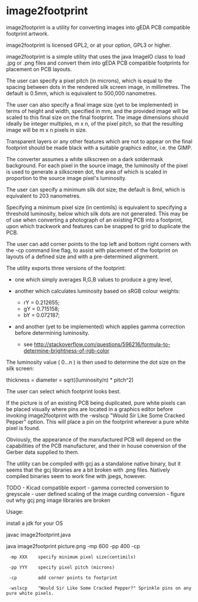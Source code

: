 # image2footprint
image2footprint is a utility for converting images into gEDA PCB compatible footprint artwork.

image2footprint is licensed GPL2, or at your option, GPL3 or higher.

image2footprint is a simple utility that uses the java ImageIO class to load .jpg or .png files and convert them into gEDA PCB compatible footprints for placement on PCB layouts.

The user can specify a pixel pitch (in microns), which is equal to the spacing between dots in the rendered silk screen image, in millimetres. The default is 0.5mm, which is equivalent to 500,000 nanometres.

The user can also specify a final image size (yet to be implemented) in terms of height and width, specified in mm, and the provided image will be scaled to this final size on the final footprint. The image dimensions should ideally be integer multiples, m x n, of the pixel pitch, so that the resulting image will be m x n pixels in size.

Transparent layers or any other features which are not to appear on the final footprint should be made black with a suitable graphics editor, i.e. the GIMP.

The converter assumes a white silkscreen on a dark soldermask background. For each pixel in the source image, the luminosity of the pixel is used to generate a silkscreen dot, the area of which is scaled in proportion to the source image pixel's luminosity.

The user can specify a minimum silk dot size; the default is 8mil, which is equivalent to 203 nanometres.

Specifying a minimum pixel size (in centimils) is equivalent to specifying a threshold luminosity, below which silk dots are not generated. This may be of use when converting a photograph of an existing PCB into a footprint, upon which trackwork and features can be snapped to grid to duplicate the PCB.

The user can add corner points to the top left and bottom right corners with the -cp command line flag, to assist with placement of the footprint on layouts of a defined size and with a pre-determined alignment.

The utility exports three versions of the footprint:

- one which simply averages R,G,B values to produce a grey level,

- another which calculates luminosity based on sRGB colour weights:

  - rY = 0.212655;
  - gY = 0.715158;
  - bY = 0.072187;

- and another (yet to be implemented) which applies gamma correction before determining luminosity.

  - see http://stackoverflow.com/questions/596216/formula-to-determine-brightness-of-rgb-color

The luminosity value ( 0...n ) is then used to determine the dot size on the silk screen:

  thickness = diameter = sqrt((luminosity/n) * pitch^2)

The user can select which footprint looks best.

If the picture is of an existing PCB being duplicated, pure white pixels can be placed visually where pins are located in a graphics editor before invoking image2footprint with the -wslscp "Would Sir Like Some Cracked Pepper" option. This will place a pin on the footprint wherever a pure white pixel is found. 

Obviously, the appearance of the manufactured PCB will depend on the capabilities of the PCB manufacturer, and their in house conversion of the Gerber data supplied to them.

The utility can be compiled with gcj as a standalone native binary, but it seems that the gcj libraries are a bit broken with .png files. Natively compiled binaries seem to work fine with jpegs, however.

TODO
        - Kicad compatible export
        - gamma corrected conversion to greyscale
        - user defined scaling of the image curding conversion
	- figure out why gcj png image libraries are broken

Usage: 

 install a jdk for your OS

 javac image2footprint.java

 java image2footprint picture.png -mp 600 -pp 400 -cp

	 -mp XXX	specify minimum pixel size(centimils)

	 -pp YYY	specify pixel pitch (microns)

	 -cp		add corner points to footprint

	 -wslscp	"Would Sir Like Some Cracked Pepper?" Sprinkle pins on any pure white pixels.

